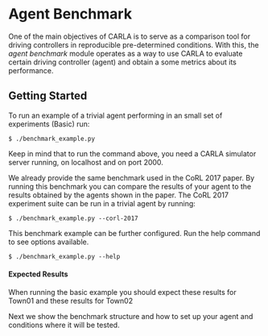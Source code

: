 Agent Benchmark
===============

One of the main objectives of CARLA is to serve as a comparison
tool for driving controllers in reproducible pre-determined conditions.
With this, the *agent benchmark* module operates as a way to use CARLA
to evaluate certain driving controller (agent) and obtain a some
metrics about its performance. 

Getting Started
----------------

To run an example of a trivial agent performing in an small
set of experiments (Basic) run:

    $ ./benchmark_example.py


Keep in mind that to run the command above, you need a CARLA simulator
server running, on  localhost and on port 2000.
    

We already provide the same benchmark used in the CoRL
2017 paper. By running this benchmark you can compare the results of your agent
to the results obtained by the agents shown in the paper. 
The CoRL 2017 experiment suite can be run in a trivial agent by
running:

    $ ./benchmark_example.py --corl-2017

This benchmark example can be further configured. Run the help command to see options available.

    $ ./benchmark_example.py --help


#### Expected Results

When running the basic example you should expect these results for Town01
and these results for Town02





Next we show the benchmark structure and
how to  set up your agent and conditions
where it will be tested.



